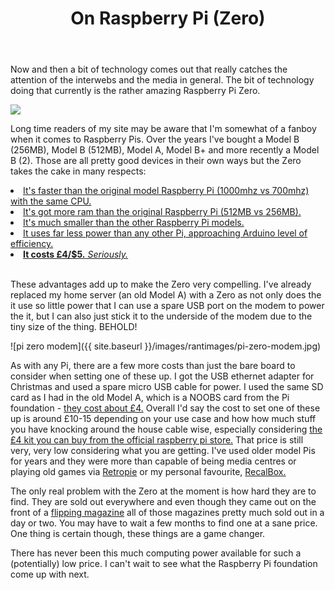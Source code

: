 ﻿---
layout: post
title:  On Raspberry Pi (Zero)
---



Now and then a bit of technology comes out that really catches the attention of the interwebs and the media in general. The bit of technology doing that currently is 
the rather amazing Raspberry Pi Zero.

<a href="https://www.raspberrypi.org/blog/raspberry-pi-zero/"><img src="https://www.raspberrypi.org/wp-content/uploads/2015/11/rsz_img_4054-500x349.jpg"/></a>

Long time readers of my site may be aware that I'm somewhat of a fanboy when it comes to Raspberry Pis. Over the years I've bought a Model B (256MB), Model B (512MB), Model A, 
Model B+ and more recently a Model B (2). Those are all pretty good devices in their own ways but the Zero takes the cake in many respects:

<li><a href="https://www.raspberrypi.org/blog/raspberry-pi-zero/"> It's faster than the original model Raspberry Pi (1000mhz vs 700mhz) with the same CPU.</a></li>
<li><a href="https://www.raspberrypi.org/blog/raspberry-pi-zero/"> It's got more ram than the original Raspberry Pi (512MB vs 256MB).</a></li>
<li><a href="http://raspi.tv/2015/raspberry-pi-zero-free-on-the-cover-of-this-months-magpi-magazine">It's much smaller than the other Raspberry Pi models.</a></li>
<li><a href="http://raspi.tv/2015/raspberry-pi-zero-power-measurements">It uses far less power than any other Pi, approaching Arduino level of efficiency.</a></li>
<li><a href="http://swag.raspberrypi.org/collections/pi-zero/products/pi-zero"><b>It costs £4/$5.</b><i> Seriously.</i></a></li>

<br>

These advantages add up to make the Zero very compelling. I've already replaced my home server (an old Model A) with a Zero 
as not only does the it use so little power that I can use a spare USB port on the modem to power the it, 
but I can also just stick it to the underside of the modem due to the tiny size of the thing. BEHOLD!

![pi zero modem]({{ site.baseurl }}/images/rantimages/pi-zero-modem.jpg)

As with any Pi, there are a few more costs than just the bare board to consider when setting one of these up. I got the USB ethernet adapter for Christmas and used a spare micro USB cable for power. I used the same SD card as I had in the old Model A, which is a NOOBS card from the Pi foundation - <a href="http://swag.raspberrypi.org/products/noobs-8gb-sd-card">they cost about £4.</a> Overall I'd say the cost to set one of these up is 
around £10-15 depending on your use case and how how much stuff you have knocking around the house cable wise, especially considering  <a href="http://swag.raspberrypi.org/products/pi-zero-cables"> the £4 kit you can buy from the official raspberry pi store.</a> 
That price is still very, very low considering what you are getting. I've used older model Pis for years and they were more than capable of being media centres or playing old games via <a href="http://blog.petrockblock.com/retropie/">Retropie</a> or my personal favourite, <a href="http://www.recalbox.com/">RecalBox.</a>

The only real problem with the Zero at the moment is how hard they are to find. They are sold out everywhere and even though they came out on the front of a 
<a href="https://www.raspberrypi.org/blog/page/3/?fish#did-you-get-a-raspberry-pi-zero">flipping magazine</a> all 
of those magazines pretty much sold out in a day or two. You may have to wait a few months to find one at a sane price. One thing is certain though, these things are a game changer. 

There has never been this much computing power available for such a (potentially) low price. I can't wait to see what the Raspberry Pi foundation come up with next.
